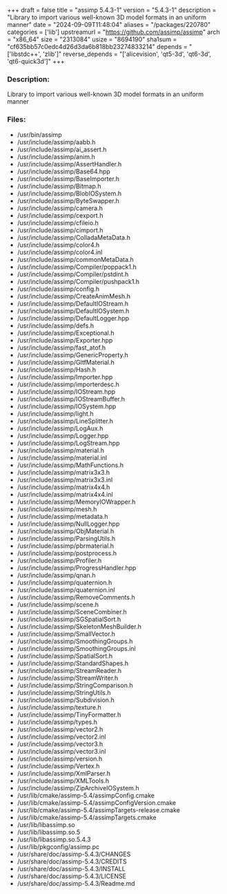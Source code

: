 +++
draft = false
title = "assimp 5.4.3-1"
version = "5.4.3-1"
description = "Library to import various well-known 3D model formats in an uniform manner"
date = "2024-09-09T11:48:04"
aliases = "/packages/220780"
categories = ['lib']
upstreamurl = "https://github.com/assimp/assimp"
arch = "x86_64"
size = "2313084"
usize = "8694190"
sha1sum = "cf635bb57c0edc4d26d3da6b818bb23274833214"
depends = "['libstdc++', 'zlib']"
reverse_depends = "['alicevision', 'qt5-3d', 'qt6-3d', 'qt6-quick3d']"
+++
### Description: 
Library to import various well-known 3D model formats in an uniform manner

### Files: 
* /usr/bin/assimp
* /usr/include/assimp/aabb.h
* /usr/include/assimp/ai_assert.h
* /usr/include/assimp/anim.h
* /usr/include/assimp/AssertHandler.h
* /usr/include/assimp/Base64.hpp
* /usr/include/assimp/BaseImporter.h
* /usr/include/assimp/Bitmap.h
* /usr/include/assimp/BlobIOSystem.h
* /usr/include/assimp/ByteSwapper.h
* /usr/include/assimp/camera.h
* /usr/include/assimp/cexport.h
* /usr/include/assimp/cfileio.h
* /usr/include/assimp/cimport.h
* /usr/include/assimp/ColladaMetaData.h
* /usr/include/assimp/color4.h
* /usr/include/assimp/color4.inl
* /usr/include/assimp/commonMetaData.h
* /usr/include/assimp/Compiler/poppack1.h
* /usr/include/assimp/Compiler/pstdint.h
* /usr/include/assimp/Compiler/pushpack1.h
* /usr/include/assimp/config.h
* /usr/include/assimp/CreateAnimMesh.h
* /usr/include/assimp/DefaultIOStream.h
* /usr/include/assimp/DefaultIOSystem.h
* /usr/include/assimp/DefaultLogger.hpp
* /usr/include/assimp/defs.h
* /usr/include/assimp/Exceptional.h
* /usr/include/assimp/Exporter.hpp
* /usr/include/assimp/fast_atof.h
* /usr/include/assimp/GenericProperty.h
* /usr/include/assimp/GltfMaterial.h
* /usr/include/assimp/Hash.h
* /usr/include/assimp/Importer.hpp
* /usr/include/assimp/importerdesc.h
* /usr/include/assimp/IOStream.hpp
* /usr/include/assimp/IOStreamBuffer.h
* /usr/include/assimp/IOSystem.hpp
* /usr/include/assimp/light.h
* /usr/include/assimp/LineSplitter.h
* /usr/include/assimp/LogAux.h
* /usr/include/assimp/Logger.hpp
* /usr/include/assimp/LogStream.hpp
* /usr/include/assimp/material.h
* /usr/include/assimp/material.inl
* /usr/include/assimp/MathFunctions.h
* /usr/include/assimp/matrix3x3.h
* /usr/include/assimp/matrix3x3.inl
* /usr/include/assimp/matrix4x4.h
* /usr/include/assimp/matrix4x4.inl
* /usr/include/assimp/MemoryIOWrapper.h
* /usr/include/assimp/mesh.h
* /usr/include/assimp/metadata.h
* /usr/include/assimp/NullLogger.hpp
* /usr/include/assimp/ObjMaterial.h
* /usr/include/assimp/ParsingUtils.h
* /usr/include/assimp/pbrmaterial.h
* /usr/include/assimp/postprocess.h
* /usr/include/assimp/Profiler.h
* /usr/include/assimp/ProgressHandler.hpp
* /usr/include/assimp/qnan.h
* /usr/include/assimp/quaternion.h
* /usr/include/assimp/quaternion.inl
* /usr/include/assimp/RemoveComments.h
* /usr/include/assimp/scene.h
* /usr/include/assimp/SceneCombiner.h
* /usr/include/assimp/SGSpatialSort.h
* /usr/include/assimp/SkeletonMeshBuilder.h
* /usr/include/assimp/SmallVector.h
* /usr/include/assimp/SmoothingGroups.h
* /usr/include/assimp/SmoothingGroups.inl
* /usr/include/assimp/SpatialSort.h
* /usr/include/assimp/StandardShapes.h
* /usr/include/assimp/StreamReader.h
* /usr/include/assimp/StreamWriter.h
* /usr/include/assimp/StringComparison.h
* /usr/include/assimp/StringUtils.h
* /usr/include/assimp/Subdivision.h
* /usr/include/assimp/texture.h
* /usr/include/assimp/TinyFormatter.h
* /usr/include/assimp/types.h
* /usr/include/assimp/vector2.h
* /usr/include/assimp/vector2.inl
* /usr/include/assimp/vector3.h
* /usr/include/assimp/vector3.inl
* /usr/include/assimp/version.h
* /usr/include/assimp/Vertex.h
* /usr/include/assimp/XmlParser.h
* /usr/include/assimp/XMLTools.h
* /usr/include/assimp/ZipArchiveIOSystem.h
* /usr/lib/cmake/assimp-5.4/assimpConfig.cmake
* /usr/lib/cmake/assimp-5.4/assimpConfigVersion.cmake
* /usr/lib/cmake/assimp-5.4/assimpTargets-release.cmake
* /usr/lib/cmake/assimp-5.4/assimpTargets.cmake
* /usr/lib/libassimp.so
* /usr/lib/libassimp.so.5
* /usr/lib/libassimp.so.5.4.3
* /usr/lib/pkgconfig/assimp.pc
* /usr/share/doc/assimp-5.4.3/CHANGES
* /usr/share/doc/assimp-5.4.3/CREDITS
* /usr/share/doc/assimp-5.4.3/INSTALL
* /usr/share/doc/assimp-5.4.3/LICENSE
* /usr/share/doc/assimp-5.4.3/Readme.md
